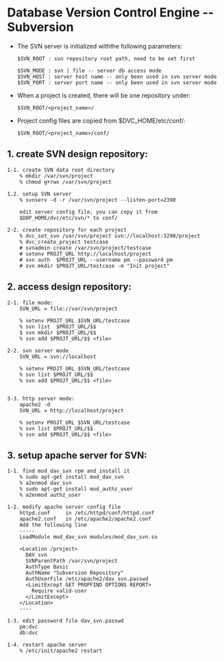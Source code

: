 # Database Version Control Engine -- Subversion

- The SVN server is initialized withthe following parameters:

	  $SVN_ROOT : svn repository root path, need to be set first
	
	  $SVN_MODE : svn | file -- server db access mode
	  $SVN_HOST : server host name -- only been used in svn server mode
	  $SVN_PORT : server port name -- only been used in svn server mode

- When a project is created, there will be one repository under:

	  $SVN_ROOT/<project_name>/

- Project config files are copied from $DVC_HOME/etc/conf/:

	  $SVN_ROOT/<project_name>/conf/
      

## 1. create SVN design repository:

	1-1. create SVN data root directory
		% mkdir /var/svn/project
		% chmod g+rwx /var/svn/project

	1.2. setup SVN server
		% svnserv -d -r /var/svn/project --listen-port=2390

		edit server config file, you can copy it from
		$DOP_HOME/dvc/etc/svn/* to conf/

	2-2. create repository for each project
		% dvc_set_svn /var/svn/project svn://localhost:3290/project
		% dvc_create_project testcase
		# svnadmin create /var/svn/project/testcase
		# setenv PROJT_URL http://localhost/project
		# svn auth  $PROJT_URL --username pm --password pm
		# svn mkdir $PROJT_URL/testcase -m "Init project" 

## 2. access design repository:

	2-1. file mode:
		SVN_URL = file://var/svn/project

		% setenv PROJT_URL $SVN_URL/testcase
		% svn list  $PROJT_URL/$$
		$ svn mkdir $PROJT_URL/$$
		% svn add $PROJT_URL/$$ <file>

	2-2. svn server mode
		SVN_URL = svn://localhost

		% setenv PROJT_URL $SVN_URL/testcase
		% svn list $PROJT_URL/$$
		% svn add $PROJT_URL/$$ <file>


	3-3. http server mode:
		apache2 -d
		SVN_URL = http://localhost/project

		% setenv PROJT_URL $SVN_URL/testcase
		% svn list $PROJT_URL/$$
		% svn add $PROJT_URL/$$ <file>

## 3. setup apache server for SVN:

	1-1. find mod_dav_svn rpm and install it
		% sudo apt-get install mod_dav_svn
		% a2enmod dav_svn
		% sudo apt-get install mod_authz_user
		% a2enmod authz_user

	1-2. modify apache server config file
		httpd.conf     in /etc/httpd/conf/httpd.conf
		apache2.conf   in /etc/apache2/apache2.conf
		Add the following line
		-----
		LoadModule mod_dav_svn modules/mod_dav_svn.so

		<Location /project>
		  DAV svn
		  SVNParentPath /var/svn/project
		  AuthType Basic
		  AuthName "Subversion Repository"
		  AuthUserFile /etc/apache2/dav_svn.passwd
		  <LimitExcept GET PROPFIND OPTIONS REPORT>
		    Require valid-user
		  </LimitExcept> 
		</Location>
		----

	1-3. edit password file dav_svn.passwd
		pm:dvc
		db:dvc

	1-4. restart apache server
		% /etc/init/apache2 restart

